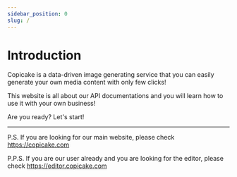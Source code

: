 ```yaml
---
sidebar_position: 0
slug: /
---
```


# Introduction

Copicake is a data-driven image generating service that you can easily generate your own media content with only few clicks!

This website is all about our API documentations and you will learn how to use it with your own business!

Are you ready? Let's start!

---

P.S. If you are looking for our main website, please check https://copicake.com

P.P.S. If you are our user already and you are looking for the editor, please check https://editor.copicake.com
